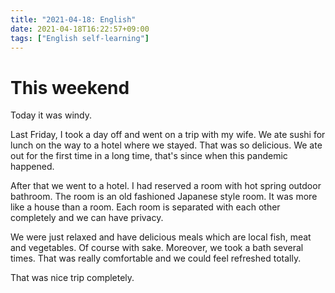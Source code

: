 ```yaml
---
title: "2021-04-18: English"
date: 2021-04-18T16:22:57+09:00
tags: ["English self-learning"]
---
```


# This weekend

Today it was windy.

Last Friday, I took a day off and went on a trip with my wife.
We ate sushi for lunch on the way to a hotel where we stayed.
That was so delicious.
We ate out for the first time in a long time, that's since when this pandemic happened.

After that we went to a hotel.
I had reserved a room with hot spring outdoor bathroom.
The room is an old fashioned Japanese style room.
It was more like a house than a room.
Each room is separated with each other completely and we can have privacy.

We were just relaxed and have delicious meals which are local fish, meat and vegetables. Of course with sake.
Moreover, we took a bath several times.
That was really comfortable and we could feel refreshed totally.

That was nice trip completely.
